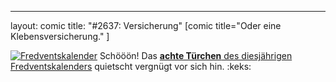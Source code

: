 ---
layout: comic
title: "#2637: Versicherung"
[comic title="Oder eine Klebensversicherung." ]

<a href="http://www.fonflatter.de/der-fetzige-fredventskalender-2012" title="Der fetzige Fredventskalender"><img src="http://www.fonflatter.de/adv12/fredventskalender_banner.png" alt="Fredventskalender" /></a>
Schööön! Das <a href="http://www.fonflatter.de/2012/12/08/das-8-turchen-2/"><strong>achte Türchen</strong> des diesjährigen Fredventskalenders</a> quietscht vergnügt vor sich hin.
:keks:
